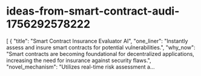 # ideas-from-smart-contract-audi-1756292578222
[ { "title": "Smart Contract Insurance Evaluator AI", "one_liner": "Instantly assess and insure smart contracts for potential vulnerabilities.", "why_now": "Smart contracts are becoming foundational for decentralized applications, increasing the need for insurance against security flaws.", "novel_mechanism": "Utilizes real-time risk assessment a...
